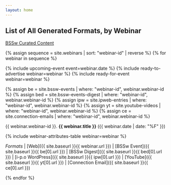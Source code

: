```yaml
---
layout: home
---
```

## List of All Generated Formats, by Webinar

[BSSw Curated Content](hpcbp-webinars-cc.md)

{% assign sequence = site.webinars | sort: "webinar-id" | reverse %}
{% for webinar in sequence %}

{% include upcoming-event event=webinar.date %}
{% include ready-to-advertise webinar=webinar %}
{% include ready-for-event webinar=webinar %}

{% assign be = site.bssw-events | where: "webinar-id", webinar.webinar-id %}
{% assign bed = site.bssw-events-digest | where: "webinar-id", webinar.webinar-id %}
{% assign ipw = site.ipweb-entries | where: "webinar-id", webinar.webinar-id %}
{% assign yt = site.youtube-videos | where: "webinar-id", webinar.webinar-id %}
{% assign ce = site.connection-emails | where: "webinar-id", webinar.webinar-id %}

{{ webinar.webinar-id }}\. **{{ webinar.title }}** ({{ webinar.date | date: "%F" }})

{% include webinar-attributes-table webinar=webinar %}

*Formats* | [Web]({{ site.baseurl }}{{ webinar.url }}) | [BSSw Event]({{ site.baseurl }}{{ be[0].url }}) | [BSSw Digest]({{ site.baseurl }}{{ bed[0].url }}) | [i-p.o WordPress]({{ site.baseurl }}{{ ipw[0].url }})
 | [YouTube]({{ site.baseurl }}{{ yt[0].url }}) | [Connection Email]({{ site.baseurl }}{{ ce[0].url }})

{% endfor %}
